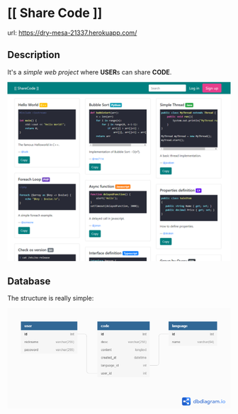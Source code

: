 # [[ Share Code ]]

url:  https://dry-mesa-21337.herokuapp.com/

## Description

It's a *simple web project* where **USER**s can share **CODE**.

![screenshot](screenshot.png)

## Database

The structure is really simple:

![dbschema](dbschema.png)
